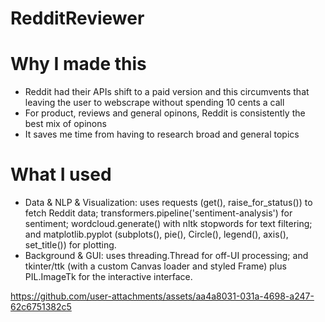 # RedditReviewer
# Why I made this

- Reddit had their APIs shift to a paid version and this circumvents that leaving the user to webscrape without spending 10 cents a call
- For product, reviews and general opinons, Reddit is consistently the best mix of opinons
- It saves me time from having to research broad and general topics

# What I used

- Data & NLP & Visualization: uses requests (get(), raise_for_status()) to fetch Reddit data; transformers.pipeline('sentiment-analysis') for sentiment; wordcloud.generate() with nltk stopwords for text filtering; and matplotlib.pyplot (subplots(), pie(), Circle(), legend(), axis(), set_title()) for plotting.
- Background & GUI: uses threading.Thread for off-UI processing; and tkinter/ttk (with a custom Canvas loader and styled Frame) plus PIL.ImageTk for the interactive interface.

https://github.com/user-attachments/assets/aa4a8031-031a-4698-a247-62c6751382c5

